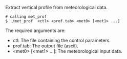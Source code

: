 Extract vertical profile from meteorological data.

```
# calling met_prof
$ ./met_prof  <ctl> <prof.tab> <met0> [<met1> ...]
```

The required arguments are:

* ctl: The file containing the control parameters.
* prof.tab: The output file (ascii).
* \<met0\> \[\<met1\> ...]: The meteorological input data.
